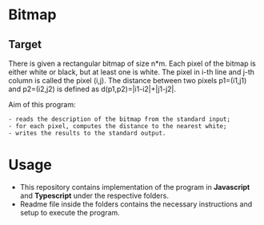 # Bitmap 

## Target

There is given a rectangular bitmap of size n*m. Each pixel of the bitmap is either white or
black, but at least one is white. The pixel in i-th line and j-th column is called the pixel (i,j). The
distance between two pixels p1=(i1,j1) and p2=(i2,j2) is defined as d(p1,p2)=|i1-i2|+|j1-j2|.

Aim of this program:

    - reads the description of the bitmap from the standard input;
    - for each pixel, computes the distance to the nearest white;
    - writes the results to the standard output.

# Usage

- This repository contains implementation of the program in <b>Javascript</b> and <b>Typescript</b> under the respective folders. 
- Readme file inside the folders contains the necessary instructions and setup to execute the program.